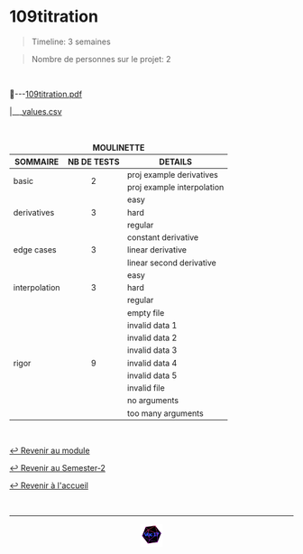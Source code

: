 # 109titration

> Timeline: 3 semaines

> Nombre de personnes sur le projet: 2

<br>

📂---[109titration.pdf](https://github.com/Studio-17/Epitech-Subjects/blob/main/Semester-2/B-MAT-200/109titration/109titration.pdf)

|\_\_\_[values.csv](https://github.com/Studio-17/Epitech-Subjects/blob/main/Semester-2/B-MAT-200/109titration/values.csv)


<br>


<table align="center">
    <thead>
        <tr>
            <td colspan="3" align="center"><strong>MOULINETTE</strong></td>
        </tr>
        <tr>
            <th>SOMMAIRE</th>
            <th>NB DE TESTS</th>
            <th>DETAILS</th>
        </tr>
    </thead>
    <tbody>
        <tr>
            <td rowspan="2">basic</td>
            <td rowspan="2" style="text-align: center;">2</td>
            <td>proj example derivatives
        </tr>
    		<tr>
			<td>proj example interpolation</td>
		</tr>
        <tr>
            <td rowspan="3">derivatives</td>
            <td rowspan="3" style="text-align: center;">3</td>
            <td>easy
        </tr>
    		<tr>
			<td>hard</td>
		</tr>
		<tr>
			<td>regular</td>
		</tr>
        <tr>
            <td rowspan="3">edge cases</td>
            <td rowspan="3" style="text-align: center;">3</td>
            <td>constant derivative
        </tr>
    		<tr>
			<td>linear derivative</td>
		</tr>
		<tr>
			<td>linear second derivative</td>
		</tr>
        <tr>
            <td rowspan="3">interpolation</td>
            <td rowspan="3" style="text-align: center;">3</td>
            <td>easy
        </tr>
    		<tr>
			<td>hard</td>
		</tr>
		<tr>
			<td>regular</td>
		</tr>
        <tr>
            <td rowspan="9">rigor</td>
            <td rowspan="9" style="text-align: center;">9</td>
            <td>empty file
        </tr>
    		<tr>
			<td>invalid data 1</td>
		</tr>
		<tr>
			<td>invalid data 2</td>
		</tr>
		<tr>
			<td>invalid data 3</td>
		</tr>
		<tr>
			<td>invalid data 4</td>
		</tr>
		<tr>
			<td>invalid data 5</td>
		</tr>
		<tr>
			<td>invalid file</td>
		</tr>
		<tr>
			<td>no arguments</td>
		</tr>
		<tr>
			<td>too many arguments</td>
		</tr>
	</tbody>
</table>

<br>

[↩️ Revenir au module](https://github.com/Studio-17/Epitech-Subjects/blob/main/Semester-2/B-MAT-200)

[↩️ Revenir au Semester-2](https://github.com/Studio-17/Epitech-Subjects/blob/main/Semester-2)

[↩️ Revenir à l'accueil](https://github.com/Studio-17/Epitech-Subjects/)

<br>

---

<div align="center">

<a href="https://github.com/Studio-17" target="_blank"><img src="../../../assets/voc17.gif" width="40"></a>

</div>